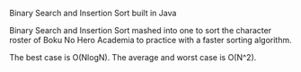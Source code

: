 Binary Search and Insertion Sort built in Java

Binary Search and Insertion Sort mashed into one to sort the character roster of Boku No Hero Academia to practice with a faster sorting algorithm. 

The best case is O(NlogN). The average and worst case is O(N^2).
